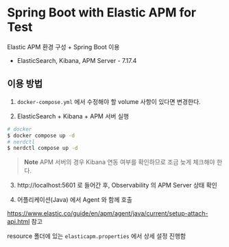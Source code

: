 # Spring Boot with Elastic APM for Test

Elastic APM 환경 구성 + Spring Boot 이용

* ElasticSearch, Kibana, APM Server - 7.17.4

## 이용 방법

1. `docker-compose.yml` 에서 수정해야 할 volume 사항이 있다면 변경한다.

2. ElasticSearch + Kibana + APM 서버 실행

```bash
# docker
$ docker compose up -d
# nerdctl
$ nerdctl compose up -d
```

> **Note**
> APM 서버의 경우 Kibana 연동 여부를 확인하므로 조금 늦게 체크해야 한다.

3. http://localhost:5601 로 들어간 후, Observability 의 APM Server 상태 확인

4. 어플리케이션(Java) 에서 Agent 와 함께 호출

https://www.elastic.co/guide/en/apm/agent/java/current/setup-attach-api.html 참고

resource 폴더에 있는 `elasticapm.properties` 에서 상세 설정 진행함
